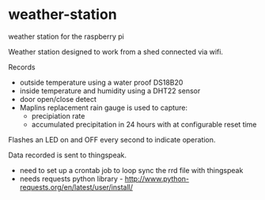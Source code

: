 # weather-station
weather station for the raspberry pi

Weather station designed to work from a shed connected via wifi.

Records
  + outside temperature using a water proof DS18B20
  + inside temperature and humidity using a DHT22 sensor
  + door open/close detect
  + Maplins replacement rain gauge is used to capture:
    + precipiation rate
    + accumulated precipitation in 24 hours with at configurable reset time

Flashes an LED on and OFF every second to indicate operation.

Data recorded is sent to thingspeak.
 + need to set up a crontab job to loop sync the rrd file with thingspeak
 + needs requests python library - http://www.python-requests.org/en/latest/user/install/
